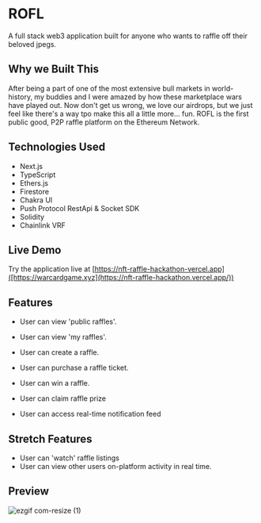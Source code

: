 # ROFL

A full stack web3 application built for anyone who wants to raffle off their beloved jpegs.


## Why we Built This

After being a part of one of the most extensive bull markets in world-history, my buddies and I were amazed by how these marketplace wars have played out. Now don't get us wrong, we love our airdrops, but we just feel like there's a way tpo make this all a little more... fun. ROFL is the first public good, P2P raffle platform on the Ethereum Network.

## Technologies Used

- Next.js
- TypeScript
- Ethers.js
- Firestore
- Chakra UI
- Push Protocol RestApi & Socket SDK
- Solidity
- Chainlink VRF

## Live Demo

Try the application live at [https://nft-raffle-hackathon-vercel.app]([https://warcardgame.xyz](https://nft-raffle-hackathon.vercel.app/))

## Features

- User can view 'public raffles'.
- User can view 'my raffles'.
- User can create a raffle.
- User can purchase a raffle ticket.

- User can win a raffle.
- User can claim raffle prize
- User can access real-time notification feed

## Stretch Features

- User can 'watch' raffle listings
- User can view other users on-platform activity in real time.

## Preview

![ezgif com-resize (1)](https://user-images.githubusercontent.com/109625982/227998424-b3e3a974-f6c9-415b-8465-70aba7ce0098.gif)




